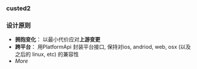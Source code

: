 ### custed2

### 设计原则

- **拥抱变化**： 以最小代价应对**上游变更**
- **跨平台**： 用PlatformApi 封装平台接口, 保持对ios, andriod, web, osx (以及之后的 linux, etc) 的兼容性
- _More_